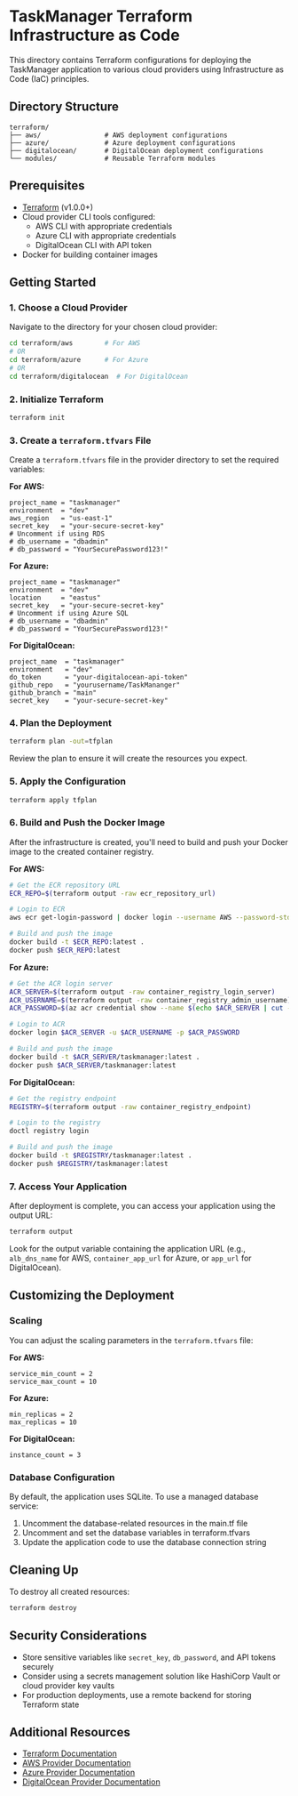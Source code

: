 # TaskManager Terraform Infrastructure as Code

This directory contains Terraform configurations for deploying the TaskManager application to various cloud providers using Infrastructure as Code (IaC) principles.

## Directory Structure

```
terraform/
├── aws/                # AWS deployment configurations
├── azure/              # Azure deployment configurations
├── digitalocean/       # DigitalOcean deployment configurations
└── modules/            # Reusable Terraform modules
```

## Prerequisites

- [Terraform](https://www.terraform.io/downloads.html) (v1.0.0+)
- Cloud provider CLI tools configured:
  - AWS CLI with appropriate credentials
  - Azure CLI with appropriate credentials
  - DigitalOcean CLI with API token
- Docker for building container images

## Getting Started

### 1. Choose a Cloud Provider

Navigate to the directory for your chosen cloud provider:

```bash
cd terraform/aws        # For AWS
# OR
cd terraform/azure      # For Azure
# OR
cd terraform/digitalocean  # For DigitalOcean
```

### 2. Initialize Terraform

```bash
terraform init
```

### 3. Create a `terraform.tfvars` File

Create a `terraform.tfvars` file in the provider directory to set the required variables:

**For AWS:**
```hcl
project_name = "taskmanager"
environment  = "dev"
aws_region   = "us-east-1"
secret_key   = "your-secure-secret-key"
# Uncomment if using RDS
# db_username = "dbadmin"
# db_password = "YourSecurePassword123!"
```

**For Azure:**
```hcl
project_name = "taskmanager"
environment  = "dev"
location     = "eastus"
secret_key   = "your-secure-secret-key"
# Uncomment if using Azure SQL
# db_username = "dbadmin"
# db_password = "YourSecurePassword123!"
```

**For DigitalOcean:**
```hcl
project_name  = "taskmanager"
environment   = "dev"
do_token      = "your-digitalocean-api-token"
github_repo   = "yourusername/TaskMananger"
github_branch = "main"
secret_key    = "your-secure-secret-key"
```

### 4. Plan the Deployment

```bash
terraform plan -out=tfplan
```

Review the plan to ensure it will create the resources you expect.

### 5. Apply the Configuration

```bash
terraform apply tfplan
```

### 6. Build and Push the Docker Image

After the infrastructure is created, you'll need to build and push your Docker image to the created container registry.

**For AWS:**
```bash
# Get the ECR repository URL
ECR_REPO=$(terraform output -raw ecr_repository_url)

# Login to ECR
aws ecr get-login-password | docker login --username AWS --password-stdin $ECR_REPO

# Build and push the image
docker build -t $ECR_REPO:latest .
docker push $ECR_REPO:latest
```

**For Azure:**
```bash
# Get the ACR login server
ACR_SERVER=$(terraform output -raw container_registry_login_server)
ACR_USERNAME=$(terraform output -raw container_registry_admin_username)
ACR_PASSWORD=$(az acr credential show --name $(echo $ACR_SERVER | cut -d'.' -f1) --query "passwords[0].value" -o tsv)

# Login to ACR
docker login $ACR_SERVER -u $ACR_USERNAME -p $ACR_PASSWORD

# Build and push the image
docker build -t $ACR_SERVER/taskmanager:latest .
docker push $ACR_SERVER/taskmanager:latest
```

**For DigitalOcean:**
```bash
# Get the registry endpoint
REGISTRY=$(terraform output -raw container_registry_endpoint)

# Login to the registry
doctl registry login

# Build and push the image
docker build -t $REGISTRY/taskmanager:latest .
docker push $REGISTRY/taskmanager:latest
```

### 7. Access Your Application

After deployment is complete, you can access your application using the output URL:

```bash
terraform output
```

Look for the output variable containing the application URL (e.g., `alb_dns_name` for AWS, `container_app_url` for Azure, or `app_url` for DigitalOcean).

## Customizing the Deployment

### Scaling

You can adjust the scaling parameters in the `terraform.tfvars` file:

**For AWS:**
```hcl
service_min_count = 2
service_max_count = 10
```

**For Azure:**
```hcl
min_replicas = 2
max_replicas = 10
```

**For DigitalOcean:**
```hcl
instance_count = 3
```

### Database Configuration

By default, the application uses SQLite. To use a managed database service:

1. Uncomment the database-related resources in the main.tf file
2. Uncomment and set the database variables in terraform.tfvars
3. Update the application code to use the database connection string

## Cleaning Up

To destroy all created resources:

```bash
terraform destroy
```

## Security Considerations

- Store sensitive variables like `secret_key`, `db_password`, and API tokens securely
- Consider using a secrets management solution like HashiCorp Vault or cloud provider key vaults
- For production deployments, use a remote backend for storing Terraform state

## Additional Resources

- [Terraform Documentation](https://www.terraform.io/docs/index.html)
- [AWS Provider Documentation](https://registry.terraform.io/providers/hashicorp/aws/latest/docs)
- [Azure Provider Documentation](https://registry.terraform.io/providers/hashicorp/azurerm/latest/docs)
- [DigitalOcean Provider Documentation](https://registry.terraform.io/providers/digitalocean/digitalocean/latest/docs)
